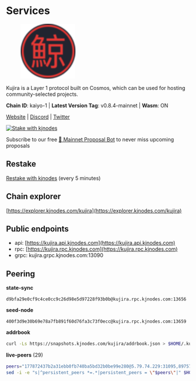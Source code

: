 # Services

<figure><img src="https://raw.githubusercontent.com/kj89/cosmos-images/main/logos/kujira.png" width="150" alt=""><figcaption></figcaption></figure>

Kujira is a Layer 1 protocol built on Cosmos, which can be used for  hosting community-selected projects.

**Chain ID**: kaiyo-1 | **Latest Version Tag**: v0.8.4-mainnet | **Wasm**: ON

[Website](https://kujira.app) | [Discord](https://discord.gg/teamkujira) | [Twitter](https://twitter.com/TeamKujira)

[![Stake with kjnodes](https://i.ibb.co/cr44Q8j/button-stake-with-kjnodes.png)](https://restake.app/kujira/kujiravaloper1tnuqj73jfn3724lqz34c27tuv80nv336sadqym)

Subscribe to our free [🤖 Mainnet Proposal Bot](https://t.me/kjnodes_proposal_bot) to never miss upcoming proposals

## Restake

[Restake with kjnodes](https://restake.app/kujira/kujiravaloper1tnuqj73jfn3724lqz34c27tuv80nv336sadqym) (every 5 minutes)
## Chain explorer
[https://explorer.kjnodes.com/kujira](https://explorer.kjnodes.com/kujira)

## Public endpoints

* api: [https://kujira.api.kjnodes.com](https://kujira.api.kjnodes.com)
* rpc: [https://kujira.rpc.kjnodes.com](https://kujira.rpc.kjnodes.com)
* grpc: kujira.grpc.kjnodes.com:13090

## Peering

**state-sync**

```text
d9bfa29e0cf9c4ce0cc9c26d98e5d97228f93b0b@kujira.rpc.kjnodes.com:13656
```

**seed-node**

```text
400f3d9e30b69e78a7fb891f60d76fa3c73f0ecc@kujira.rpc.kjnodes.com:13659
```

**addrbook**
```bash
curl -Ls https://snapshots.kjnodes.com/kujira/addrbook.json > $HOME/.kujira/config/addrbook.json
```

**live-peers** (29)
```bash
peers="177872437b2a31ebb0fb740ba5bd32b0be99e280@5.79.74.229:31095,89757803f40da51678451735445ad40d5b15e059@169.155.45.187:26656,de08e6178779ff3b19a8b6d22a05664392cb2b35@185.216.179.205:26656,1cbc1bff7cdaeffd5a25583f9525f44fb55f7215@95.214.54.28:26156,1d6fceb2a8182e9b91d105053dbe03bc9248bcd0@89.163.146.22:26656,b29969a2384159db8f8052bc118066bd067157c4@85.215.105.19:15602,7f83a8f94bddb377ff195b3c9ee2abc91ddf0433@51.81.242.74:26656,213dbb8301ce1c0f5662a9b723bd613f15e1dd4e@75.119.157.167:30656,ecafd5cadaf3526a588550a7bc343ce2670c988d@185.16.39.231:26656,a7e7864f241db457f38d8e5b5b3c3de989dea2fe@66.94.126.62:26656,fa925ef53799d2cf30b317ac52759871909b151c@44.206.174.98:26656,030f65339defb01b0e3ddaeaa54cbeac00dd0c74@185.182.193.89:26656,861f4624276d80aa538ad446ce608910ca24940d@148.251.177.45:11656,79ace78a1fb98876c7bcbf8ec54864b740aa76ff@65.108.128.201:11856,fdde823fb8c9ef908d4b229f177c5f8b18e90274@54.235.174.123:26656,09076c7908db88316498cf4cd4702a8d269e0da9@15.235.114.85:26656,c55d35ef908b74c2ddec2f47dbdb4032d7dfbcd4@23.88.69.22:27266,6cceba286b498d4a1931f85e35ea0fa433373057@88.198.128.174:26656,0cd7caa189ab5e3fb19b4d32516027b578ab7838@45.79.118.43:26656,d9bfa29e0cf9c4ce0cc9c26d98e5d97228f93b0b@65.109.88.38:13656,52739251216bd8e7d17ac69810f83bf58a7b1b10@47.144.5.20:26656,e751b31b5444ed4a7489a456be805c736756eeb8@195.3.223.19:26656,a430d40d7c4272a649b8309abed412f562057539@3.37.223.124:26656,da2673cf09dc2c124947827f4cf5e7c17114d504@142.132.202.98:26656,66f1214484eaf4c28b8bbd1cad49a2eeba86a19d@40.84.170.51:26656,01d708d4124f30700c05c97947ae10231d8755f7@95.217.197.100:26655,248ce6171230cddb4b6a5f14591e2de345e14bbd@54.151.138.189:26656,1d436f8d9a36e7d93d897012dd4e98871e8c4fbb@65.108.137.37:26656,ebc272824924ea1a27ea3183dd0b9ba713494f83@178.211.139.77:26796"
sed -i -e "s|^persistent_peers *=.*|persistent_peers = \"$peers\"|" $HOME/.kujira/config/config.toml
```

